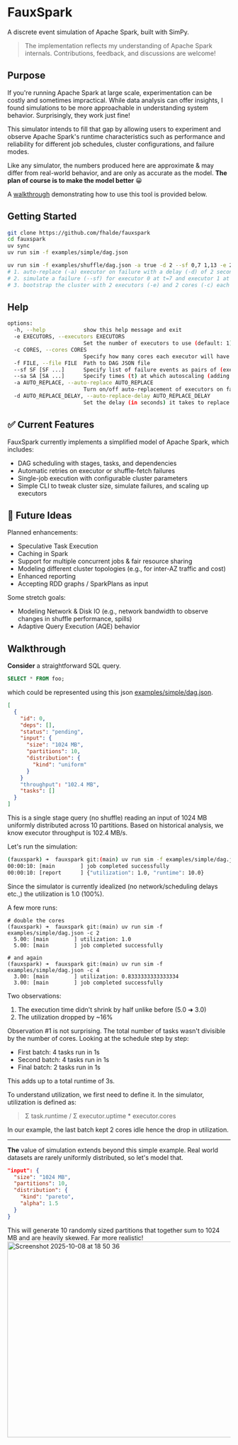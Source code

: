 # FauxSpark

A discrete event simulation of Apache Spark, built with SimPy.


> The implementation reflects my understanding of Apache Spark internals.
> Contributions, feedback, and discussions are welcome!

## Purpose

If you're running Apache Spark at large scale, experimentation can be costly and sometimes impractical. While data analysis can offer insights, I found simulations to be more approachable in understanding system behavior. Surprisingly, they work just fine!

This simulator intends to fill that gap by allowing users to experiment and observe Apache Spark's runtime characteristics such as performance and reliability for different job schedules, cluster configurations, and failure modes.

Like any simulator, the numbers produced here are approximate & may differ from real-world behavior, and are only as accurate as the model. **The plan of course is to make the model better** 😀

A [walkthrough](https://github.com/fhalde/fauxspark/edit/main/README.md#walkthrough) demonstrating how to use this tool is provided below.
## Getting Started

```bash
git clone https://github.com/fhalde/fauxspark
cd fauxspark
uv sync
uv run sim -f examples/simple/dag.json

uv run sim -f examples/shuffle/dag.json -a true -d 2 --sf 0,7 1,13 -e 2 -c 2
# 1. auto-replace (-a) executor on failure with a delay (-d) of 2 seconds
# 2. simulate a failure (--sf) for executor 0 at t=7 and executor 1 at t=13
# 3. bootstrap the cluster with 2 executors (-e) and 2 cores (-c) each
```

## Help
```bash
options:
  -h, --help            show this help message and exit
  -e EXECUTORS, --executors EXECUTORS
                        Set the number of executors to use (default: 1).
  -c CORES, --cores CORES
                        Specify how many cores each executor will have (default: 1).
  -f FILE, --file FILE  Path to DAG JSON file
  --sf SF [SF ...]      Specify list of failure events as pairs of (executor_id,time) to simulate executor failures.
  --sa SA [SA ...]      Specify times (t) at which autoscaling (adding a new executor) should take place.
  -a AUTO_REPLACE, --auto-replace AUTO_REPLACE
                        Turn on/off auto-replacement of executors on failure.
  -d AUTO_REPLACE_DELAY, --auto-replace-delay AUTO_REPLACE_DELAY
                        Set the delay (in seconds) it takes to replace an executor on failure.
```

## ✅ Current Features

FauxSpark currently implements a simplified model of Apache Spark, which includes:

- DAG scheduling with stages, tasks, and dependencies
- Automatic retries on executor or shuffle-fetch failures
- Single-job execution with configurable cluster parameters
- Simple CLI to tweak cluster size, simulate failures, and scaling up executors

## 🚀 Future Ideas

Planned enhancements:

- Speculative Task Execution
- Caching in Spark
- Support for multiple concurrent jobs & fair resource sharing
- Modeling different cluster topologies (e.g., for inter-AZ traffic and cost)
- Enhanced reporting
- Accepting RDD graphs / SparkPlans as input

Some stretch goals:
- Modeling Network & Disk IO (e.g., network bandwidth to observe changes in shuffle performance, spills)
- Adaptive Query Execution (AQE) behavior

## Walkthrough

**Consider** a straightforward SQL query.
```sql
SELECT * FROM foo;
```
which could be represented using this json [examples/simple/dag.json](https://github.com/fhalde/fauxspark/blob/main/examples/simple/dag.json).
```json
[
  {
    "id": 0,
    "deps": [],
    "status": "pending",
    "input": {
      "size": "1024 MB",
      "partitions": 10,
      "distribution": {
        "kind": "uniform"
      }
    }
    "throughput": "102.4 MB",
    "tasks": []
  }
]

```
This is a single stage query (no shuffle) reading an input of 1024 MB uniformly distributed across 10 partitions. Based on historical analysis, we know executor throughput is 102.4 MB/s.

Let's run the simulation:
```bash
(fauxspark) ➜  fauxspark git:(main) uv run sim -f examples/simple/dag.json # 1 executor, 1 core (default parameters)
00:00:10: [main        ] job completed successfully
00:00:10: [report      ] {"utilization": 1.0, "runtime": 10.0}
```
Since the simulator is currently idealized (no network/scheduling delays etc.,) the utilization is 1.0 (100%).

A few more runs:
```
# double the cores
(fauxspark) ➜  fauxspark git:(main) uv run sim -f examples/simple/dag.json -c 2
  5.00: [main        ] utilization: 1.0
  5.00: [main        ] job completed successfully
```

```
# and again
(fauxspark) ➜  fauxspark git:(main) uv run sim -f examples/simple/dag.json -c 4
  3.00: [main        ] utilization: 0.8333333333333334
  3.00: [main        ] job completed successfully
```

Two observations:

1. The execution time didn't shrink by half unlike before (5.0 ➜ 3.0)
2. The utilization dropped by ~16%

Observation #1 is not surprising. The total number of tasks wasn't divisible by the number of cores. Looking at the schedule step by step:

- First batch: 4 tasks run in 1s
- Second batch: 4 tasks run in 1s
- Final batch: 2 tasks run in 1s

This adds up to a total runtime of 3s.

To understand utilization, we first need to define it. In the simulator, utilization is defined as:
> Σ task.runtime / Σ executor.uptime * executor.cores

In our example, the last batch kept 2 cores idle hence the drop in utilization.

----

**The** value of simulation extends beyond this simple example. Real world datasets are rarely uniformly distributed, so let's model that.
```json
"input": {
  "size": "1024 MB",
  "partitions": 10,
  "distribution": {
    "kind": "pareto",
    "alpha": 1.5
  }
}
```
This will generate 10 randomly sized partitions that together sum to 1024 MB and are heavily skewed. Far more realistic!
<img width="593" height="442" alt="Screenshot 2025-10-08 at 18 50 36" src="https://github.com/user-attachments/assets/ec1128a0-95af-4401-bb1c-bd2140880034" />
